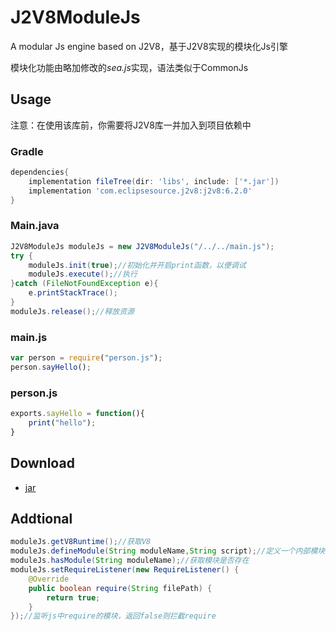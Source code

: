 # J2V8ModuleJs 

A modular Js engine based on J2V8，基于J2V8实现的模块化Js引擎

模块化功能由略加修改的*sea.js*实现，语法类似于CommonJs

## **Usage**   

注意：在使用该库前，你需要将J2V8库一并加入到项目依赖中  

### **Gradle**  

```gradle  
dependencies{
    implementation fileTree(dir: 'libs', include: ['*.jar'])
    implementation 'com.eclipsesource.j2v8:j2v8:6.2.0'
}
```  

### **Main.java**  

```java  
J2V8ModuleJs moduleJs = new J2V8ModuleJs("/../../main.js");
try {
    moduleJs.init(true);//初始化并开启print函数，以便调试
    moduleJs.execute();//执行
}catch (FileNotFoundException e){
    e.printStackTrace();
}
moduleJs.release();//释放资源
```  

### **main.js**  
```javascript  
var person = require("person.js");
person.sayHello();
``` 

### **person.js**  
```javascript
exports.sayHello = function(){
    print("hello");
}
```

## **Download**  
* [jar](https://github.com/Dobmod/J2V8ModuleJs/releases)  

## **Addtional**  
```java  
moduleJs.getV8Runtime();//获取V8
moduleJs.defineModule(String moduleName,String script);//定义一个内部模块
moduleJs.hasModule(String moduleName);//获取模块是否存在
moduleJs.setRequireListener(new RequireListener() {
    @Override
    public boolean require(String filePath) {
        return true;
    }
});//监听js中require的模块，返回false则拦截require
```




